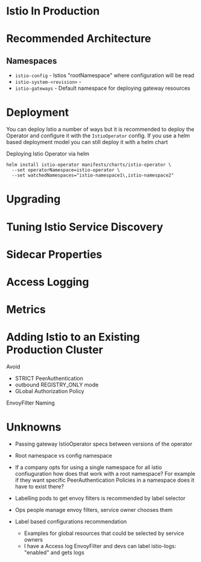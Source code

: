 # Istio In Production

# Recommended Architecture

## Namespaces

* `istio-config` - Istios "rootNamespace" where configuration will be read
* `istio-system-<revision>` - 
* `istio-gateways` - Default namespace for deploying gateway resources

# Deployment

You can deploy Istio a number of ways but it is recommended to deploy the Operator and configure it with the `IstioOperator` config. If you use a helm based deployment model you can still deploy it with a helm chart


Deploying Istio Operator via helm
```
helm install istio-operator manifests/charts/istio-operator \
  --set operatorNamespace=istio-operator \
  --set watchedNamespaces="istio-namespace1\,istio-namespace2"
```


# Upgrading

# Tuning Istio Service Discovery

# Sidecar Properties

# Access Logging

# Metrics

# Adding Istio to an Existing Production Cluster

Avoid 
* STRICT PeerAuthentication
* outbound REGISTRY_ONLY mode
* GLobal Authorization Policy

EnvoyFilter Naming



# Unknowns
* Passing gateway IstioOperator specs between versions of the operator
* Root namespace vs config namespace
 * If a company opts for using a single namespace for all istio confiuguration how does that work with a root namespace? For example if they want specific PeerAuthentication Policies in a namespace does it have to exist there?


* Labelling pods to get envoy filters is recommended by label selector
* Ops people manage envoy filters, service owner chooses them

* Label based configurations recommendation
  *  Examples for global resources that could be selected by service owners
  * I have a Access log EnvoyFilter and devs can label istio-logs: "enabled" and gets logs